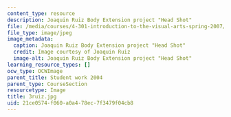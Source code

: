 ```yaml
---
content_type: resource
description: Joaquin Ruiz Body Extension project "Head Shot"
file: /media/courses/4-301-introduction-to-the-visual-arts-spring-2007/21ce0574f060a0a478ec7f3479f04cb8_3ruiz.jpg
file_type: image/jpeg
image_metadata:
  caption: Joaquin Ruiz Body Extension project "Head Shot"
  credit: Image courtesy of Joaquin Ruiz
  image-alt: Joaquin Ruiz Body Extension project "Head Shot"
learning_resource_types: []
ocw_type: OCWImage
parent_title: Student work 2004
parent_type: CourseSection
resourcetype: Image
title: 3ruiz.jpg
uid: 21ce0574-f060-a0a4-78ec-7f3479f04cb8
---
```

